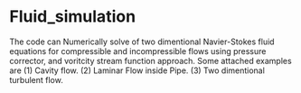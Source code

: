 # Fluid_simulation
The code can Numerically solve of two dimentional Navier-Stokes fluid equations for compressible and incompressible flows using 
pressure corrector, and voritcity stream function approach. Some attached examples are
(1) Cavity flow.
(2) Laminar Flow inside Pipe.
(3) Two dimentional turbulent flow.
